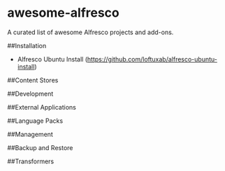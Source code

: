 # awesome-alfresco
A curated list of awesome Alfresco projects and add-ons.

##Installation
- Alfresco Ubuntu Install (https://github.com/loftuxab/alfresco-ubuntu-install)

##Content Stores


##Development


##External Applications


##Language Packs


##Management


##Backup and Restore


##Transformers
